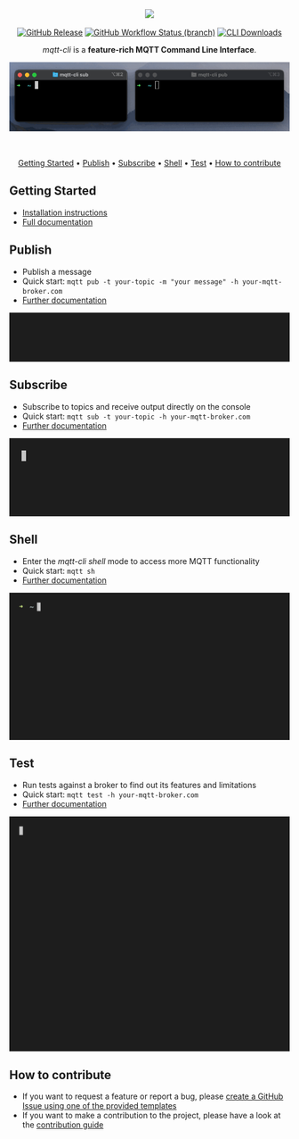 <div align="center">

<a href="https://hivemq.github.io/mqtt-cli/">
<img src="./img/mqtt-logo.svg" width="500"/>
</a>

[![GitHub Release](https://img.shields.io/github/v/release/hivemq/mqtt-cli?style=for-the-badge)](https://github.com/hivemq/mqtt-cli/releases)
[![GitHub Workflow Status (branch)](https://img.shields.io/github/actions/workflow/status/hivemq/mqtt-cli/.github/workflows/check.yml?branch=master&style=for-the-badge)](https://github.com/hivemq/mqtt-cli/actions/workflows/check.yml?query=branch%3Amaster)
[![CLI Downloads](https://img.shields.io/github/downloads/hivemq/mqtt-cli/total?style=for-the-badge)](https://github.com/hivemq/mqtt-cli/releases)

<i>mqtt-cli</i> is a <b>feature-rich MQTT Command Line Interface</b>.

<img align="center" src="./img/pubsub.gif"/>

<br></br>
[Getting Started](#getting-started) •
[Publish](#publish) •
[Subscribe](#subscribe) •
[Shell](#shell) •
[Test](#test) •
[How to contribute](#how-to-contribute)


</div>

## Getting Started

- [Installation instructions](https://hivemq.github.io/mqtt-cli/docs/installation/) 
- [Full documentation](https://hivemq.github.io/mqtt-cli)

## Publish

- Publish a message
- Quick start: `mqtt pub -t your-topic -m "your message" -h your-mqtt-broker.com`
- [Further documentation](https://hivemq.github.io/mqtt-cli/docs/publish/) 

<img align="center" src="./img/publish.gif"/>

## Subscribe

- Subscribe to topics and receive output directly on the console
- Quick start: `mqtt sub -t your-topic -h your-mqtt-broker.com`
- [Further documentation](https://hivemq.github.io/mqtt-cli/docs/subscribe/)

<img align="center" src="./img/subscribe.gif"/>

## Shell

- Enter the <i>mqtt-cli shell</i> mode to access more MQTT functionality
- Quick start: `mqtt sh`
- [Further documentation](https://hivemq.github.io/mqtt-cli/docs/shell/)


<img align="center" src="./img/shell.gif"/>

## Test

- Run tests against a broker to find out its features and limitations
- Quick start: `mqtt test -h your-mqtt-broker.com`
- [Further documentation](https://hivemq.github.io/mqtt-cli/docs/test/)


<img align="center" src="./img/test.gif"/>


## How to contribute
- If you want to request a feature or report a bug, please [create a GitHub Issue using one of the provided templates](https://github.com/hivemq/mqtt-cli/issues/new/choose)
- If you want to make a contribution to the project, please have a look at the [contribution guide](CONTRIBUTING.md)
